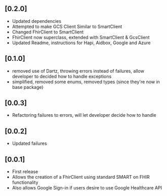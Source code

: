 ## [0.2.0]
* Updated dependencies
* Attempted to make GCS Client Similar to SmartClient
* Changed FhirClient to SmartClient
* FhirClient now superclass, extended with SmartClient & GcsClient
* Updated Readme, instructions for Hapi, Aidbox, Google and Azure

## [0.1.0]
* removed use of Dartz, throwing errors instead of failures, allow developer to decided how to handle exceptions
* simplified, removed some enums, removed types (since they're now in base package)

## [0.0.3]
* Refactoring failures to errors, will let developer decide how to handle

## [0.0.2]
* Updated failures

## [0.0.1]
* First release
* Allows the creation of a FhirClient using standard SMART on FHIR functionality
* Also allows Google Sign-in if users desire to use Google Healthcare API